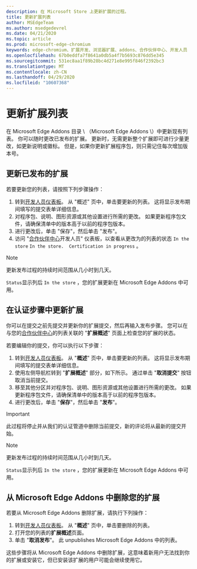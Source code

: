 ```yaml
---
description: 在 Microsoft Store 上更新扩展的过程。
title: 更新扩展列表
author: MSEdgeTeam
ms.author: msedgedevrel
ms.date: 04/21/2020
ms.topic: article
ms.prod: microsoft-edge-chromium
keywords: edge-chromium、扩展开发、浏览器扩展、addons、合作伙伴中心、开发人员
ms.openlocfilehash: 67b0eddfa7f8641a0db5a4f7b5693c876dd5e345
ms.sourcegitcommit: 531ec8aa1f89b28bc4d271e8e995f846f2392bc3
ms.translationtype: MT
ms.contentlocale: zh-CN
ms.lasthandoff: 04/29/2020
ms.locfileid: "10607368"
---
```

# 更新扩展列表  

在 Microsoft Edge Addons 目录 \ （Microsoft Edge Addons \）中更新现有列表。  你可以随时更改已发布的扩展。  更新时，无需更新整个扩展即可进行少量更改，如更新说明或徽标。  但是，如果你更新扩展程序包，则只需记住每次增加版本号。  

## 更新已发布的扩展  

若要更新您的列表，请按照下列步骤操作：  

1.  转到[开发人员仪表板][MicrosoftPartnerCenter]。  从 "概述" 页中，单击要更新的列表。  这将显示发布期间填写的提交表单详细信息。  
1.  对程序包、说明、图形资源或其他设置进行所需的更改。  如果更新程序包文件，请确保清单中的版本高于以前的程序包版本。
1.  进行更改后，单击 "保存"，然后单击 "发布"。
1.  访问 "[合作伙伴中心][MicrosoftPartnerCenter]开发人员" 仪表板，以查看从更改为的列表的状态 `In the store` `In the store.  Certification in progress` 。  

> [!NOTE]
> 更新发布过程的持续时间范围从几小时到几天。  

`Status`显示列后 `In the store` ，您的扩展更新在 Microsoft Edge Addons 中可用。  

## 在认证步骤中更新扩展  

你可以在提交之前先提交并更新你的扩展提交，然后再输入发布步骤。  您可以在与您的[合作伙伴中心][MicrosoftPartnerCenter]的列表关联的 "**扩展概述**" 页面上检查您的扩展的状态。  

若要编辑你的提交，你可以执行以下步骤：  

1.  转到[开发人员仪表板][MicrosoftPartnerCenter]。  从 "**概述**" 页中，单击要更新的列表。  这将显示发布期间填写的提交表单详细信息。  
1.  使用左侧导航栏转到 "**扩展概述**" 部分，如下所示。  通过单击 "**取消提交**" 按钮取消当前提交。  
1.  移至其他分区并对程序包、说明、图形资源或其他设置进行所需的更改。  如果更新程序包文件，请确保清单中的版本高于以前的程序包版本。  
1.  进行更改后，单击 "**保存**"，然后单击 "**发布**"。  

> [!IMPORTANT]
> 此过程将停止并从我们的认证管道中删除当前提交，新的评论将从最新的提交开始。  

> [!NOTE]
> 更新发布过程的持续时间范围从几小时到几天。  

`Status`显示列后 `In the store` ，您的扩展更新在 Microsoft Edge Addons 中可用。  

## 从 Microsoft Edge Addons 中删除您的扩展  

若要从 Microsoft Edge Addons 删除扩展，请执行下列操作：  

1.  转到[开发人员仪表板][MicrosoftPartnerCenter]。  从 "**概述**" 页中，单击要删除的列表。  
1.  打开您的列表的**扩展概述**页面。  
1.  单击 "**取消发布**"。  此 unpublishes Microsoft Edge Addons 中的列表。  

这些步骤将从 Microsoft Edge Addons 中删除扩展，这意味着新用户无法找到你的扩展或安装它，但已安装该扩展的用户可能会继续使用它。  

<!-- image links -->  

<!-- links -->  

[MicrosoftPartnerCenter]: https://partner.microsoft.com/dashboard/microsoftedge/public/login?ref=dd "合作伙伴中心"  

